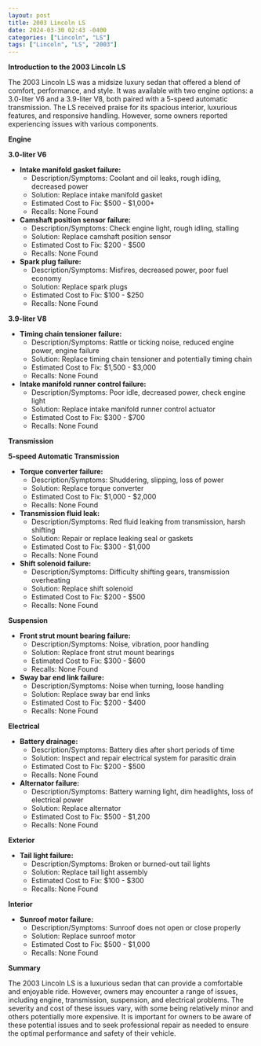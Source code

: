 ```yaml
---
layout: post
title: 2003 Lincoln LS
date: 2024-03-30 02:43 -0400
categories: ["Lincoln", "LS"]
tags: ["Lincoln", "LS", "2003"]
---
```

**Introduction to the 2003 Lincoln LS**

The 2003 Lincoln LS was a midsize luxury sedan that offered a blend of comfort, performance, and style. It was available with two engine options: a 3.0-liter V6 and a 3.9-liter V8, both paired with a 5-speed automatic transmission. The LS received praise for its spacious interior, luxurious features, and responsive handling. However, some owners reported experiencing issues with various components.

**Engine**

**3.0-liter V6**
- **Intake manifold gasket failure:**
  - Description/Symptoms: Coolant and oil leaks, rough idling, decreased power
  - Solution: Replace intake manifold gasket
  - Estimated Cost to Fix: $500 - $1,000+
  - Recalls: None Found
- **Camshaft position sensor failure:**
  - Description/Symptoms: Check engine light, rough idling, stalling
  - Solution: Replace camshaft position sensor
  - Estimated Cost to Fix: $200 - $500
  - Recalls: None Found
- **Spark plug failure:**
  - Description/Symptoms: Misfires, decreased power, poor fuel economy
  - Solution: Replace spark plugs
  - Estimated Cost to Fix: $100 - $250
  - Recalls: None Found

**3.9-liter V8**
- **Timing chain tensioner failure:**
  - Description/Symptoms: Rattle or ticking noise, reduced engine power, engine failure
  - Solution: Replace timing chain tensioner and potentially timing chain
  - Estimated Cost to Fix: $1,500 - $3,000
  - Recalls: None Found
- **Intake manifold runner control failure:**
  - Description/Symptoms: Poor idle, decreased power, check engine light
  - Solution: Replace intake manifold runner control actuator
  - Estimated Cost to Fix: $300 - $700
  - Recalls: None Found

**Transmission**

**5-speed Automatic Transmission**
- **Torque converter failure:**
  - Description/Symptoms: Shuddering, slipping, loss of power
  - Solution: Replace torque converter
  - Estimated Cost to Fix: $1,000 - $2,000
  - Recalls: None Found
- **Transmission fluid leak:**
  - Description/Symptoms: Red fluid leaking from transmission, harsh shifting
  - Solution: Repair or replace leaking seal or gaskets
  - Estimated Cost to Fix: $300 - $1,000
  - Recalls: None Found
- **Shift solenoid failure:**
  - Description/Symptoms: Difficulty shifting gears, transmission overheating
  - Solution: Replace shift solenoid
  - Estimated Cost to Fix: $200 - $500
  - Recalls: None Found

**Suspension**

- **Front strut mount bearing failure:**
  - Description/Symptoms: Noise, vibration, poor handling
  - Solution: Replace front strut mount bearings
  - Estimated Cost to Fix: $300 - $600
  - Recalls: None Found
- **Sway bar end link failure:**
  - Description/Symptoms: Noise when turning, loose handling
  - Solution: Replace sway bar end links
  - Estimated Cost to Fix: $200 - $400
  - Recalls: None Found

**Electrical**

- **Battery drainage:**
  - Description/Symptoms: Battery dies after short periods of time
  - Solution: Inspect and repair electrical system for parasitic drain
  - Estimated Cost to Fix: $200 - $500
  - Recalls: None Found
- **Alternator failure:**
  - Description/Symptoms: Battery warning light, dim headlights, loss of electrical power
  - Solution: Replace alternator
  - Estimated Cost to Fix: $500 - $1,200
  - Recalls: None Found

**Exterior**

- **Tail light failure:**
  - Description/Symptoms: Broken or burned-out tail lights
  - Solution: Replace tail light assembly
  - Estimated Cost to Fix: $100 - $300
  - Recalls: None Found

**Interior**

- **Sunroof motor failure:**
  - Description/Symptoms: Sunroof does not open or close properly
  - Solution: Replace sunroof motor
  - Estimated Cost to Fix: $500 - $1,000
  - Recalls: None Found

**Summary**

The 2003 Lincoln LS is a luxurious sedan that can provide a comfortable and enjoyable ride. However, owners may encounter a range of issues, including engine, transmission, suspension, and electrical problems. The severity and cost of these issues vary, with some being relatively minor and others potentially more expensive. It is important for owners to be aware of these potential issues and to seek professional repair as needed to ensure the optimal performance and safety of their vehicle.
